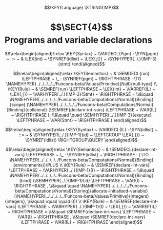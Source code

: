 $$\KEY{Language} \STRING{IMP}$$

# $$\SECT{4}$$ Programs and variable declarations
           


$$\relax\begin{aligned}\relax
  \KEY{Syntax} ~ 
    \VARDECL{Pgm} : \SYN{pgm}
      ~ ::= ~ & \LEX{int} ~ \SYNREF{idlist} ~ \LEX{;{}} ~ \SYNHYPER{../.}{IMP-3}{stmt}
\end{aligned}$$

$$\relax\begin{aligned}\relax
  \KEY{Semantics} ~ 
  & \SEMDECL{run} \LEFTPHRASE ~ \_ : \SYNREF{pgm} ~ \RIGHTPHRASE  :  \TO \NAMEHYPER{../../../../../Funcons-beta/Values/Primitive}{Null}{null-type} 
\\
  \KEY{Rule} ~ 
    & \SEMREF{run} \LEFTPHRASE ~ \LEX{int} ~ \VARREF{IL} ~ \LEX{;{}} ~ \VARHYPER{../.}{IMP-3}{Stmt} ~ \RIGHTPHRASE  = \\&\quad
      \NAMEHYPER{../../../../../Funcons-beta/Computations/Normal}{Binding}{scope}
        (\NAMEHYPER{../../../../../Funcons-beta/Computations/Normal}{Binding}{collateral}
           (\SEMREF{declare-int-vars} \LEFTPHRASE ~ \VAR{IL} ~ \RIGHTPHRASE ), \\&\quad \quad 
         \SEMHYPER{../.}{IMP-3}{execute} \LEFTPHRASE ~ \VAR{Stmt} ~ \RIGHTPHRASE )
\end{aligned}$$

$$\relax\begin{aligned}\relax
  \KEY{Syntax} ~ 
    \VARDECL{IL} : \SYN{idlist}
      ~ ::= ~ & \SYNHYPER{../.}{IMP-1}{id} ~ \LEFTGROUP \LEX{,{}} ~ \SYNREF{idlist} \RIGHTGROUP\QUERY
\end{aligned}$$

$$\relax\begin{aligned}\relax
  \KEY{Semantics} ~ 
  & \SEMDECL{declare-int-vars} \LEFTPHRASE ~ \_ : \SYNREF{idlist} ~ \RIGHTPHRASE  : ( \TO \NAMEHYPER{../../../../../Funcons-beta/Computations/Normal}{Binding}{environments})\PLUS 
\\
  \KEY{Rule} ~ 
    & \SEMREF{declare-int-vars} \LEFTPHRASE ~ \VARHYPER{../.}{IMP-1}{I} ~ \RIGHTPHRASE  = \\&\quad
      \NAMEHYPER{../../../../../Funcons-beta/Computations/Normal}{Binding}{bind}
        (\SEMHYPER{../.}{IMP-1}{id} \LEFTPHRASE ~ \VAR{I} ~ \RIGHTPHRASE , \\&\quad \quad 
         \NAMEHYPER{../../../../../Funcons-beta/Computations/Normal}{Storing}{allocate-initialised-variable}
           (\NAMEHYPER{../../../../../Funcons-beta/Values/Primitive}{Integers}{integers}, \\&\quad \quad \quad 
            0))
\\
  \KEY{Rule} ~ 
    & \SEMREF{declare-int-vars} \LEFTPHRASE ~ \VARHYPER{../.}{IMP-1}{I} ~ \LEX{,{}} ~ \VARREF{IL} ~ \RIGHTPHRASE  = \\&\quad
      \SEMREF{declare-int-vars} \LEFTPHRASE ~ \VAR{I} ~ \RIGHTPHRASE , \\&\quad 
      \SEMREF{declare-int-vars} \LEFTPHRASE ~ \VAR{IL} ~ \RIGHTPHRASE 
\end{aligned}$$



[Funcons-beta]: /CBS-beta/math/Funcons-beta
  "FUNCONS-BETA"
[Unstable-Funcons-beta]: /CBS-beta/math/Unstable-Funcons-beta
  "UNSTABLE-FUNCONS-BETA"
[Languages-beta]: /CBS-beta/math/Languages-beta
  "LANGUAGES-BETA"
[Unstable-Languages-beta]: /CBS-beta/math/Unstable-Languages-beta
  "UNSTABLE-LANGUAGES-BETA"
[CBS-beta]: /CBS-beta 
  "CBS-BETA"
